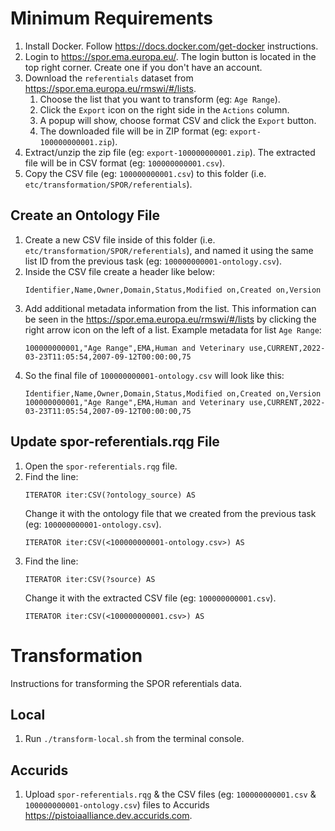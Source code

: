 # Minimum Requirements

1. Install Docker. Follow https://docs.docker.com/get-docker instructions.
1. Login to https://spor.ema.europa.eu/. The login button is located in the top right corner. Create one if you don't have an account.
1. Download the `referentials` dataset from https://spor.ema.europa.eu/rmswi/#/lists.
    1. Choose the list that you want to transform (eg: `Age Range`).
    1. Click the `Export` icon on the right side in the `Actions` column.
    1. A popup will show, choose format CSV and click the `Export` button.
    1. The downloaded file will be in ZIP format (eg: `export-100000000001.zip`).
1. Extract/unzip the zip file (eg: `export-100000000001.zip`). The extracted file will be in CSV format (eg: `100000000001.csv`).
1. Copy the CSV file (eg: `100000000001.csv`) to this folder (i.e. `etc/transformation/SPOR/referentials`).

## Create an Ontology File
1. Create a new CSV file inside of this folder (i.e. `etc/transformation/SPOR/referentials`), and named it using the same list ID from the previous task (eg: `100000000001-ontology.csv`).
1. Inside the CSV file create a header like below:
    ```
    Identifier,Name,Owner,Domain,Status,Modified on,Created on,Version
    ```
1. Add additional metadata information from the list. This information can be seen in the https://spor.ema.europa.eu/rmswi/#/lists by clicking the right arrow icon on the left of a list. Example metadata for list `Age Range`:
    ```
    100000000001,"Age Range",EMA,Human and Veterinary use,CURRENT,2022-03-23T11:05:54,2007-09-12T00:00:00,75
    ```
1. So the final file of `100000000001-ontology.csv` will look like this:
    ```
    Identifier,Name,Owner,Domain,Status,Modified on,Created on,Version
    100000000001,"Age Range",EMA,Human and Veterinary use,CURRENT,2022-03-23T11:05:54,2007-09-12T00:00:00,75
    ```

## Update spor-referentials.rqg File
1. Open the `spor-referentials.rqg` file.
1. Find the line:
    ```
    ITERATOR iter:CSV(?ontology_source) AS
    ```
    Change it with the ontology file that we created from the previous task (eg: `100000000001-ontology.csv`).
    ```
    ITERATOR iter:CSV(<100000000001-ontology.csv>) AS
    ```
1. Find the line:
    ```
    ITERATOR iter:CSV(?source) AS
    ```
    Change it with the extracted CSV file (eg: `100000000001.csv`).
    ```
    ITERATOR iter:CSV(<100000000001.csv>) AS
    ```

# Transformation

Instructions for transforming the SPOR referentials data.

## Local

1. Run `./transform-local.sh` from the terminal console.

## Accurids

1. Upload `spor-referentials.rqg` & the CSV files (eg: `100000000001.csv` & `100000000001-ontology.csv`) files to Accurids https://pistoiaalliance.dev.accurids.com.
